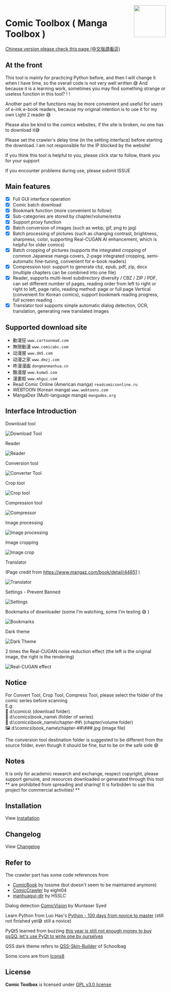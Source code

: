 <img src="uis/resources/icon.png" align="right" width="100"/>

# Comic Toolbox ( Manga Toolbox )

[Chinese version please check this page (中文版請看這)](readmes/README_zh.md)

## At the front

This tool is mainly for practicing Python before, and then I will change it when I have time, so the overall code is not very well written 😅 And because it is a learning work, sometimes you may find something strange or useless function in this tool? ! !

Another part of the functions may be more convenient and useful for users of e-ink e-book readers, because my original intention is to use it for my own Light 2 reader 😅

Please also be kind to the comics websites, if the site is broken, no one has to download it😅

Please set the crawler's delay time (in the setting interface) before starting the download. I am not responsible for the IP blocked by the website!

If you think this tool is helpful to you, please click star to follow, thank you for your support

If you encounter problems during use, please submit ISSUE

## Main features

- [x] Full GUI interface operation
- [x] Comic batch download
- [x] Bookmark function (more convenient to follow)
- [x] Sub-categories are stored by chapter/volume/extra
- [x] Support proxy function
- [x] Batch conversion of images (such as webp, gif, png to jpg)
- [x] Batch processing of pictures (such as changing contrast, brightness, sharpness, color, supporting Real-CUGAN AI enhancement, which is helpful for older comics)
- [x] Batch cropping of pictures (supports the integrated cropping of common Japanese manga covers, 2-page integrated cropping, semi-automatic fine-tuning, convenient for e-book readers)
- [x] Compression tool: support to generate cbz, epub, pdf, zip, docx (multiple chapters can be combined into one file)
- [x] Reader, supports multi-level subdirectory diversity / CBZ / ZIP / PDF, can set different number of pages, reading order from left to right or right to left, page ratio, reading method: page or full page Vertical (convenient for Korean comics), support bookmark reading progress, full screen reading
- [x] Translator tool supports simple automatic dialog detection, OCR, translation, generating new translated images

## Supported download site

- 動漫狂 `www.cartoonmad.com`
- 無限動漫 `www.comicabc.com`
- 动漫屋 `www.dm5.com`
- 动漫之家 `www.dmzj.com`
- 咚漫漫画 `dongmanmanhua.cn`
- 酷漫屋 `www.kumw5.com`
- 漫畫柜 `www.mhgui.com`
- Read Comic Online (American manga) `readcomicsonline.ru`
- WEBTOON (Korean manga) `www.webtoons.com`
- MangaDex (Multi-language manga) `mangadex.org`

## Interface Introduction

Download tool

![Download Tool](readmes/screenshots/en/downloader.jpg "Download Tool")

Reader

![Reader](readmes/screenshots/en/reader.jpg "Reader")

Conversion tool

![Converter Tool](readmes/screenshots/en/converter.jpg "Converter Tool")

Crop tool

![Crop tool](readmes/screenshots/en/cropper.jpg "Crop tool")

Compression tool

![Compressor](readmes/screenshots/en/archiver.jpg "Compressor")

Image processing

![Image processing](readmes/screenshots/en/image_filter.jpg "Image processing")

Image cropping

![Image crop](readmes/screenshots/en/image_cropper.jpg "Image crop")

Translator

(Page credit from https://www.mangaz.com/book/detail/44851 )

![Translator](readmes/screenshots/en/translator.jpg "Translator")

Settings - Prevent Banned

![Settings](readmes/screenshots/en/settings_anti-ban.jpg "Settings")

Bookmarks of downloader (some I'm watching, some I'm testing 😅 )

![Bookmarks](readmes/screenshots/en/bookmarks.jpg "Bookmarks")

Dark theme

![Dark Theme](readmes/screenshots/en/dark_theme.jpg "Dark Theme")


2 times the Real-CUGAN noise reduction effect (the left is the original image, the right is the rendering)

![Real-CUGAN effect](readmes/screenshots/real-cugan.jpg "Real-CUGAN effect")

## Notice

For Convert Tool, Crop Tool, Compress Tool, please select the folder of the comic series before scanning\
E.g:\
📁 d:\comics\ (download folder)\
📁 d:\comics\book_name\ (folder of series)\
📁 d:\comics\book_name\chapter-##\ (chapter/volume folder)\
🖼 d:\comics\book_name\chapter-##\\###.jpg (image file)

The conversion tool destination folder is suggested to be different from the source folder, even though it should be fine, but to be on the safe side 😅

## Notes

It is only for academic research and exchange, respect copyright, please support genuine, and resources downloaded or generated through this tool ** are prohibited from spreading and sharing! It is forbidden to use this project for commercial activities! **

## Installation

View [Installation](readmes/installation.md)

## Changelog

View [Changelog](readmes/change_log.md)

## Refer to

The crawler part has some code references from

- [ComicBook](https://github.com/lossme/ComicBook) by lossme (but doesn't seem to be maintained anymore)
- [ComicCrawler](https://github.com/eight04/ComicCrawler) by eight04
- [manhuagui-dlr](https://github.com/HSSLC/manhuagui-dlr) by HSSLC

Dialog detection [ComicVision](https://github.com/jemsbhai/comicvision/blob/master/Comic%20Vision.ipynb) by Muntaser Syed 

Learn Python from Luo Hao's [Python - 100 days from novice to master](https://github.com/jackfrued/Python-100-Days) (still not finished yet😅 still a novice)

PyQt5 learned from buzzing [this year is still not enough money to buy psQQ, let's use PyQt to write one by ourselves](https://www.wongwonggoods.com/category/portfolio/13th_ironman/)

QSS dark theme refers to [QSS-Skin-Builder](https://github.com/satchelwu/QSS-Skin-Builder) of Schoolbag

Some icons are from [Icons8](https://icons8.com/icon/set/show/ios-glyphs)

## License

**Comic Toolbox** is licensed under [GPL v3.0 license](LICENSE)
